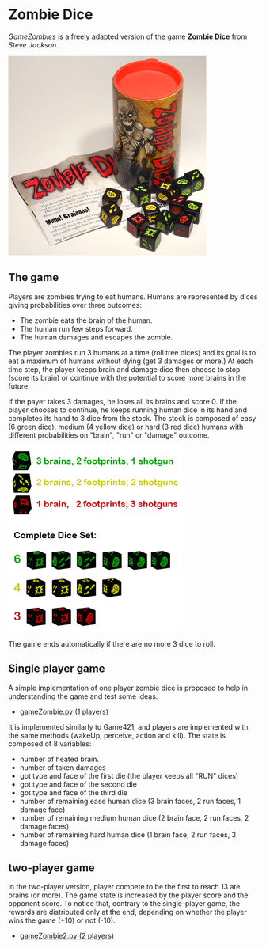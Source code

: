 # Zombie Dice

*GameZombies* is a freely adapted version of the game **Zombie Dice** from *Steve Jackson*.

![Zombie Dice](../figs/zombie_dice.jpeg)

## The game 

Players are zombies trying to eat humans. Humans are represented by dices giving probabilities over three outcomes:

- The zombie eats the brain of the human.
- The human run few steps forward.
- The human damages and escapes the zombie.

The player zombies run 3 humans at a time (roll tree dices) and its goal is to eat a maximum of humans without dying (get 3 damages or more.)
At each time step, the player keeps brain and damage dice then choose to stop (score its brain) or continue with the potential to score more brains in the future.

If the payer takes 3 damages, he loses all its brains and score 0.
If the player chooses to continue, he keeps running human dice in its hand and completes its hand to 3 dice from the stock.
The stock is composed of easy (6 green dice), medium (4 yellow dice) or hard (3 red dice) humans with different probabilities on "brain", "run" or "damage" outcome.

![Dice description](../figs/zombie_dice2.png)

The game ends automatically if there are no more 3 dice to roll.

## Single player game

A simple implementation of one player zombie dice is proposed to help in understanding the game and test some ideas.

- [gameZombie.py (1 players)](https://raw.githubusercontent.com/ceri-num/module-DUU/master/codes/gameZombies.py)

It is implemented similarly to Game421, and players are implemented with the same methods (wakeUp, perceive, action and kill).
The state is composed of 8 variables:
- number of heated brain.
- number of taken damages
- got type and face of the first die (the player keeps all "RUN" dices)
- got type and face of the second die
- got type and face of the third die
- number of remaining ease human dice (3 brain faces, 2 run faces, 1 damage face)
- number of remaining medium human dice (2 brain  face, 2 run  faces, 2 damage faces)
- number of remaining hard human dice (1 brain  face, 2 run  faces, 3 damage  faces)

## two-player game

In the two-player version, player compete to be the first  to reach 13 ate brains (or more).
The game state is increased by the player score and the opponent score.
To notice that, contrary to the single-player game, the rewards are distributed only at the end, depending on whether the player wins the game (+10) or not (-10).

- [gameZombie2.py (2 players)](https://raw.githubusercontent.com/ceri-num/module-DUU/master/codes/gameZombies2.py)





